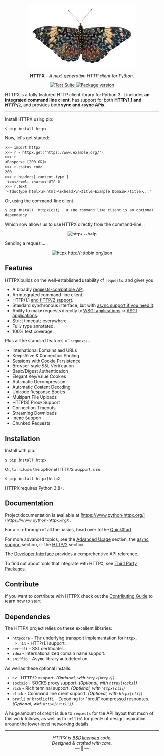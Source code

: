 <p align="center">
  <a href="https://www.python-httpx.org/"><img width="350" height="208" src="https://raw.githubusercontent.com/encode/httpx/master/docs/img/butterfly.png" alt='HTTPX'></a>
</p>

<p align="center"><strong>HTTPX</strong> <em>- A next-generation HTTP client for Python.</em></p>

<p align="center">
<a href="https://github.com/encode/httpx/actions">
    <img src="https://github.com/encode/httpx/workflows/Test%20Suite/badge.svg" alt="Test Suite">
</a>
<a href="https://pypi.org/project/httpx/">
    <img src="https://badge.fury.io/py/httpx.svg" alt="Package version">
</a>
</p>

HTTPX is a fully featured HTTP client library for Python 3. It includes **an integrated
command line client**, has support for both **HTTP/1.1 and HTTP/2**, and provides both **sync
and async APIs**.

---

Install HTTPX using pip:

```shell
$ pip install httpx
```

Now, let's get started:

```pycon
>>> import httpx
>>> r = httpx.get('https://www.example.org/')
>>> r
<Response [200 OK]>
>>> r.status_code
200
>>> r.headers['content-type']
'text/html; charset=UTF-8'
>>> r.text
'<!doctype html>\n<html>\n<head>\n<title>Example Domain</title>...'
```

Or, using the command-line client.

```shell
$ pip install 'httpx[cli]'  # The command line client is an optional dependency.
```

Which now allows us to use HTTPX directly from the command-line...

<p align="center">
  <img width="700" src="docs/img/httpx-help.png" alt='httpx --help'>
</p>

Sending a request...

<p align="center">
  <img width="700" src="docs/img/httpx-request.png" alt='httpx http://httpbin.org/json'>
</p>

## Features

HTTPX builds on the well-established usability of `requests`, and gives you:

* A broadly [requests-compatible API](https://www.python-httpx.org/compatibility/).
* An integrated command-line client.
* HTTP/1.1 [and HTTP/2 support](https://www.python-httpx.org/http2/).
* Standard synchronous interface, but with [async support if you need it](https://www.python-httpx.org/async/).
* Ability to make requests directly to [WSGI applications](https://www.python-httpx.org/advanced/#calling-into-python-web-apps) or [ASGI applications](https://www.python-httpx.org/async/#calling-into-python-web-apps).
* Strict timeouts everywhere.
* Fully type annotated.
* 100% test coverage.

Plus all the standard features of `requests`...

* International Domains and URLs
* Keep-Alive & Connection Pooling
* Sessions with Cookie Persistence
* Browser-style SSL Verification
* Basic/Digest Authentication
* Elegant Key/Value Cookies
* Automatic Decompression
* Automatic Content Decoding
* Unicode Response Bodies
* Multipart File Uploads
* HTTP(S) Proxy Support
* Connection Timeouts
* Streaming Downloads
* .netrc Support
* Chunked Requests

## Installation

Install with pip:

```shell
$ pip install httpx
```

Or, to include the optional HTTP/2 support, use:

```shell
$ pip install httpx[http2]
```

HTTPX requires Python 3.8+.

## Documentation

Project documentation is available at [https://www.python-httpx.org/](https://www.python-httpx.org/).

For a run-through of all the basics, head over to the [QuickStart](https://www.python-httpx.org/quickstart/).

For more advanced topics, see the [Advanced Usage](https://www.python-httpx.org/advanced/) section, the [async support](https://www.python-httpx.org/async/) section, or the [HTTP/2](https://www.python-httpx.org/http2/) section.

The [Developer Interface](https://www.python-httpx.org/api/) provides a comprehensive API reference.

To find out about tools that integrate with HTTPX, see [Third Party Packages](https://www.python-httpx.org/third_party_packages/).

## Contribute

If you want to contribute with HTTPX check out the [Contributing Guide](https://www.python-httpx.org/contributing/) to learn how to start.

## Dependencies

The HTTPX project relies on these excellent libraries:

* `httpcore` - The underlying transport implementation for `httpx`.
  * `h11` - HTTP/1.1 support.
* `certifi` - SSL certificates.
* `idna` - Internationalized domain name support.
* `sniffio` - Async library autodetection.

As well as these optional installs:

* `h2` - HTTP/2 support. *(Optional, with `httpx[http2]`)*
* `socksio` - SOCKS proxy support. *(Optional, with `httpx[socks]`)*
* `rich` - Rich terminal support. *(Optional, with `httpx[cli]`)*
* `click` - Command line client support. *(Optional, with `httpx[cli]`)*
* `brotli` or `brotlicffi` - Decoding for "brotli" compressed responses. *(Optional, with `httpx[brotli]`)*

A huge amount of credit is due to `requests` for the API layout that
much of this work follows, as well as to `urllib3` for plenty of design
inspiration around the lower-level networking details.

---

<p align="center"><i>HTTPX is <a href="https://github.com/encode/httpx/blob/master/LICENSE.md">BSD licensed</a> code.<br/>Designed & crafted with care.</i><br/>&mdash; 🦋 &mdash;</p>
